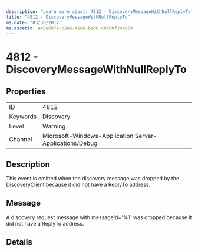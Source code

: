 ```yaml
---
description: "Learn more about: 4812 - DiscoveryMessageWithNullReplyTo"
title: "4812 - DiscoveryMessageWithNullReplyTo"
ms.date: "03/30/2017"
ms.assetid: a40e6b7e-c2a6-4186-b1d6-c9560f24a959
---
```

# 4812 - DiscoveryMessageWithNullReplyTo

## Properties  
  
|||  
|-|-|  
|ID|4812|  
|Keywords|Discovery|  
|Level|Warning|  
|Channel|Microsoft-Windows-Application Server-Applications/Debug|  
  
## Description  

 This event is emitted when the discovery message was dropped by the DiscoveryClient because it did not have a ReplyTo address.  
  
## Message  

 A discovery request message with messageId='%1' was dropped because it did not have a ReplyTo address.  
  
## Details
